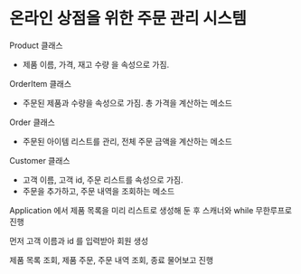 # 온라인 상점을 위한 주문 관리 시스템

Product 클래스
- 제품 이름, 가격, 재고 수량 을 속성으로 가짐.

OrderItem 클래스
- 주문된 제품과 수량을 속성으로 가짐. 총 가격을 계산하는 메소드

Order 클래스
- 주문된 아이템 리스트를 관리, 전체 주문 금액을 계산하는 메소드

Customer 클래스
- 고객 이름, 고객 id, 주문 리스트를 속성으로 가짐.
- 주문을 추가하고, 주문 내역을 조회하는 메소드

Application 에서 제품 목록을 미리 리스트로 생성해 둔 후 스캐너와 while 무한루프로 진행

먼저 고객 이름과 id 를 입력받아 회원 생성

제품 목록 조회, 제품 주문, 주문 내역 조회, 종료 물어보고 진행